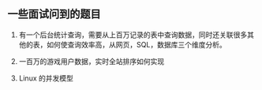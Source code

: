 ## 一些面试问到的题目

1. 有一个后台统计查询，需要从上百万记录的表中查询数据，同时还关联很多其他的表，如何使查询效率高，从网页，SQL，数据库三个维度分析。

2. 一百万的游戏用户数据，实时全站排序如何实现

3. Linux 的并发模型



